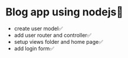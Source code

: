 # Blog app using nodejs🚀

- create user model✅
- add user router and controller✅
- setup views folder and home page✅
- add login form✅